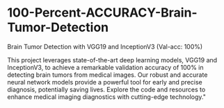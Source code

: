 # 100-Percent-ACCURACY-Brain-Tumor-Detection
Brain Tumor Detection with VGG19 and InceptionV3 (Val-acc: 100%)

This project leverages state-of-the-art deep learning models, VGG19 and InceptionV3, to achieve a remarkable validation accuracy of 100% in detecting brain tumors from medical images. Our robust and accurate neural network models provide a powerful tool for early and precise diagnosis, potentially saving lives. Explore the code and resources to enhance medical imaging diagnostics with cutting-edge technology."
